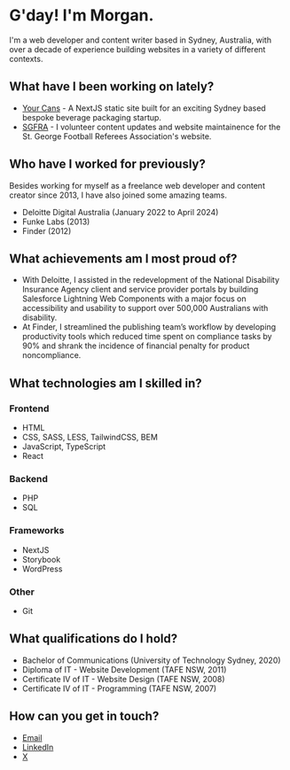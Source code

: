 ﻿# G'day! I'm Morgan.

I'm a web developer and content writer based in Sydney, Australia, with over a decade of experience building websites in a variety of different contexts.

## What have I been working on lately?

* [Your Cans](https://yourcans.com.au) - A NextJS static site built for an exciting Sydney based bespoke beverage packaging startup.
* [SGFRA](https://saintsref.org.au) - I volunteer content updates and website maintainence for the St. George Football Referees Association's website.

## Who have I worked for previously?

Besides working for myself as a freelance web developer and content creator since 2013, I have also joined some amazing teams.

* Deloitte Digital Australia (January 2022 to April 2024)
* Funke Labs (2013)
* Finder (2012)

## What achievements am I most proud of?

* With Deloitte, I assisted in the redevelopment of the National Disability Insurance Agency client and service provider portals by building Salesforce Lightning Web Components with a major focus on accessibility and usability to support over 500,000 Australians with disability.
* At Finder, I streamlined the publishing team’s workflow by developing productivity tools which reduced time spent on compliance tasks by 90% and shrank the incidence of financial penalty for product noncompliance.

## What technologies am I skilled in?

### Frontend
* HTML
* CSS, SASS, LESS, TailwindCSS, BEM 
* JavaScript, TypeScript
* React

### Backend
* PHP
* SQL

### Frameworks
* NextJS
* Storybook
* WordPress

### Other
* Git

## What qualifications do I hold?

* Bachelor of Communications (University of Technology Sydney, 2020)
* Diploma of IT - Website Development (TAFE NSW, 2011)
* Certificate IV of IT - Website Design (TAFE NSW, 2008) 
* Certificate IV of IT - Programming (TAFE NSW, 2007)

## How can you get in touch?

* [Email](mailto:morgandival@gmail.com)
* [LinkedIn](https://www.linkedin.com/in/morgandival)
* [X](https://x.com/morgandival)
